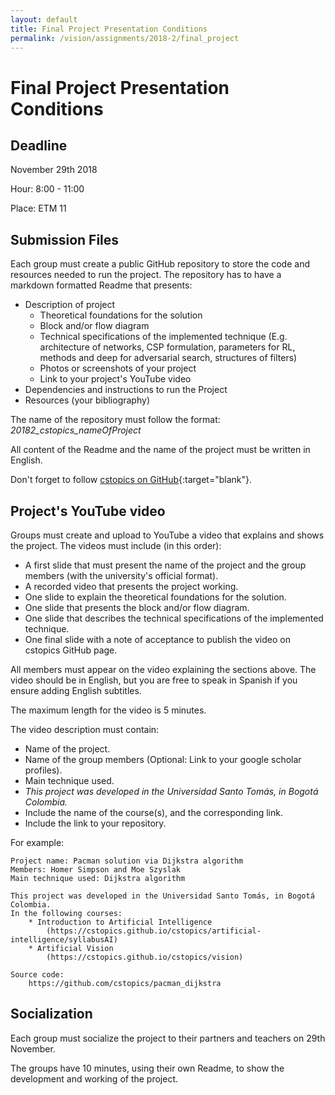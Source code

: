 ```yaml
---
layout: default
title: Final Project Presentation Conditions
permalink: /vision/assignments/2018-2/final_project
---
```


# Final Project Presentation Conditions

## Deadline
November 29th 2018

Hour: 8:00 - 11:00

Place: ETM 11


## Submission Files
Each group must create a public GitHub repository to store the code and resources needed to run the project. The repository has to have a markdown formatted Readme that presents:
- Description of project
  - Theoretical foundations for the solution
  - Block and/or flow diagram
  - Technical specifications of the implemented technique (E.g. architecture of networks, CSP formulation, parameters for RL, methods and deep for adversarial search, structures of filters)
  - Photos or screenshots of your project
  - Link to your project's YouTube video
- Dependencies and instructions to run the Project
- Resources (your bibliography)

The name of the repository must follow the format: *20182_cstopics_nameOfProject*

All content of the Readme and the name of the project must be written in English.

Don't forget to follow [cstopics on GitHub](https://github.com/cstopics){:target="blank"}.

## Project's YouTube video
Groups must create and upload to YouTube a video that explains and shows the project. The videos must include (in this order):

- A first slide that must present the name of the project and the group members (with the university's official format).
- A recorded video that presents the project working.
- One slide to explain the theoretical foundations for the solution.
- One slide that presents the block and/or flow diagram.
- One slide that describes the technical specifications of the implemented technique.
- One final slide with a note of acceptance to publish the video on cstopics GitHub page.

All members must appear on the video explaining the sections above. The video should be in English, but you are free to speak in Spanish if you ensure adding English subtitles.

The maximum length for the video is 5 minutes.

The video description must contain:

- Name of the project.
- Name of the group members (Optional: Link to your google scholar profiles).
- Main technique used.
- *This project was developed in the Universidad Santo Tomás, in Bogotá Colombia.*
- Include the name of the course(s), and the corresponding link.
- Include the link to your repository.

For example:

```
Project name: Pacman solution via Dijkstra algorithm
Members: Homer Simpson and Moe Szyslak
Main technique used: Dijkstra algorithm

This project was developed in the Universidad Santo Tomás, in Bogotá Colombia.
In the following courses:
    * Introduction to Artificial Intelligence
        (https://cstopics.github.io/cstopics/artificial-intelligence/syllabusAI)
    * Artificial Vision
        (https://cstopics.github.io/cstopics/vision)

Source code:
    https://github.com/cstopics/pacman_dijkstra
```

## Socialization
Each group must socialize the project to their partners and teachers on 29th November.

The groups have 10 minutes, using their own Readme, to show the development and working of the project.
